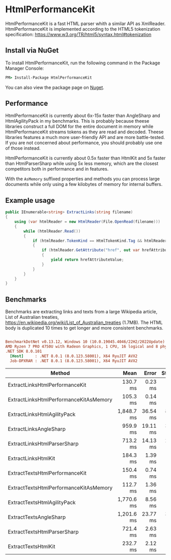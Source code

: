 # HtmlPerformanceKit
HtmlPerformanceKit is a fast HTML parser whith a similar API as XmlReader. HtmlPerformanceKit is implemented according to the HTML5 tokenization specification:
https://www.w3.org/TR/html5/syntax.html#tokenization

## Install via NuGet
To install HtmlPerformanceKit, run the following command in the Package Manager Console:

```cmd
PM> Install-Package HtmlPerformanceKit
```
You can also view the package page on [Nuget](https://www.nuget.org/packages/HtmlPerformanceKit/).

## Performance
HtmlPerformanceKit is currently about 6x-15x faster than AngleSharp and HtmlAgilityPack in my benchmarks. 
This is probably because theese libraries construct a full DOM for the entire document in memory while HtmlPerformanceKit streams tokens as they are read and decoded. 
Theese libraries features a much more user-friendly API and are more battle-tested. If you are not concerned about performance, you should probably use one of those instead. 

HtmlPerformanceKit is currently about 0.5x faster than HtmlKit and 5x faster than HtmlParserSharp while using 5x less memory, which are the closest competitors both in performance and in features.

With the `AsMemory` suffixed properties and methods you can process large documents while only using a few kilobytes of memory for internal buffers.

## Example usage
```csharp
public IEnumerable<string> ExtractLinks(string filename)
{
    using (var htmlReader = new HtmlReader(File.OpenRead(filename)))
    {
        while (htmlReader.Read())
        {
            if (htmlReader.TokenKind == HtmlTokenKind.Tag && htmlReader.Name == "a")
            {                
                if (htmlReader.GetAttribute("href", out var hrefAttributeValue))
                {
                    yield return hrefAttributeValue;
                }
            }
        }
    }
}
```

## Benchmarks
Benchmarks are extracting links and texts from a large Wikipedia article, List of Australian treaties, https://en.wikipedia.org/wiki/List_of_Australian_treaties (1.7MB). The HTML body is duplicated 10 times to get longer and more consistent benchmarks.

``` ini

BenchmarkDotNet v0.13.12, Windows 10 (10.0.19045.4046/22H2/2022Update)
AMD Ryzen 7 PRO 4750U with Radeon Graphics, 1 CPU, 16 logical and 8 physical cores
.NET SDK 8.0.101
  [Host]     : .NET 8.0.1 (8.0.123.58001), X64 RyuJIT AVX2
  Job-DPXRAR : .NET 8.0.1 (8.0.123.58001), X64 RyuJIT AVX2

```

| Method                                 | Mean       | Error    | StdDev   | Median     | Allocated    |
|--------------------------------------- |-----------:|---------:|---------:|-----------:|-------------:|
| ExtractLinksHtmlPerformanceKit         |   130.7 ms |  0.23 ms |  0.19 ms |   130.6 ms |  13353.07 KB |
| ExtractLinksHtmlPerformanceKitAsMemory |   105.3 ms |  0.14 ms |  0.12 ms |   105.3 ms |     62.23 KB |
| ExtractLinksHtmlAgilityPack            | 1,848.7 ms | 36.54 ms | 80.22 ms | 1,895.6 ms | 576739.72 KB |
| ExtractLinksAngleSharp                 |   959.9 ms | 19.11 ms | 37.27 ms |   984.2 ms | 294108.93 KB |
| ExtractLinksHtmlParserSharp            |   713.2 ms | 14.13 ms | 22.81 ms |   707.2 ms | 222542.52 KB |
| ExtractLinksHtmlKit                    |   184.3 ms |  1.39 ms |  1.30 ms |   184.5 ms | 154834.69 KB |
| ExtractTextsHtmlPerformanceKit         |   150.4 ms |  0.74 ms |  0.66 ms |   150.2 ms |   25265.7 KB |
| ExtractTextsHtmlPerformanceKitAsMemory |   112.7 ms |  1.36 ms |  1.27 ms |   112.2 ms |     62.23 KB |
| ExtractTextsHtmlAgilityPack            | 1,770.6 ms |  8.56 ms |  8.01 ms | 1,770.1 ms |  850558.3 KB |
| ExtractTextsAngleSharp                 | 1,201.6 ms | 23.77 ms | 30.06 ms | 1,216.6 ms | 344377.57 KB |
| ExtractTextsHtmlParserSharp            |   721.4 ms |  2.63 ms |  2.20 ms |   721.2 ms | 240448.28 KB |
| ExtractTextsHtmlKit                    |   232.7 ms |  2.12 ms |  1.77 ms |   233.1 ms | 148503.51 KB |
